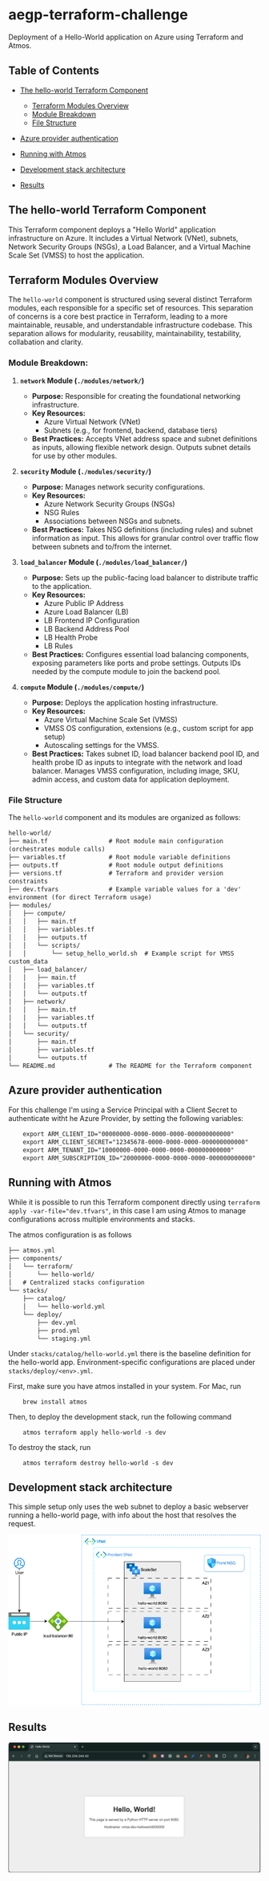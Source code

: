 # aegp-terraform-challenge

Deployment of a Hello-World application on Azure using Terraform and Atmos. 

## Table of Contents

- [The hello-world Terraform Component](#the-hello-world-terraform-component)
  - [Terraform Modules Overview](#terraform-modules-overview)
  - [Module Breakdown](#module-breakdown)
  - [File Structure](#file-structure)

- [Azure provider authentication](#azure-provider-authentication)
- [Running with Atmos](#running-with-atmos)
- [Development stack architecture](#development-stack-architecture)
- [Results](#results)


## The hello-world Terraform Component

This Terraform component deploys a "Hello World" application infrastructure on Azure. It includes a Virtual Network (VNet), subnets, Network Security Groups (NSGs), a Load Balancer, and a Virtual Machine Scale Set (VMSS) to host the application.

## Terraform Modules Overview

The `hello-world` component is structured using several distinct Terraform modules, each responsible for a specific set of resources. This separation of concerns is a core best practice in Terraform, leading to a more maintainable, reusable, and understandable infrastructure codebase. This separation allows for modularity, reusability, maintainability, testability, collabation and clarity.

### Module Breakdown:

1.  **`network` Module (`./modules/network/`)**
    *   **Purpose:** Responsible for creating the foundational networking infrastructure.
    *   **Key Resources:**
        *   Azure Virtual Network (VNet)
        *   Subnets (e.g., for frontend, backend, database tiers)
    *   **Best Practices:** Accepts VNet address space and subnet definitions as inputs, allowing flexible network design. Outputs subnet details for use by other modules.

2.  **`security` Module (`./modules/security/`)**
    *   **Purpose:** Manages network security configurations.
    *   **Key Resources:**
        *   Azure Network Security Groups (NSGs)
        *   NSG Rules
        *   Associations between NSGs and subnets.
    *   **Best Practices:** Takes NSG definitions (including rules) and subnet information as input. This allows for granular control over traffic flow between subnets and to/from the internet.

3.  **`load_balancer` Module (`./modules/load_balancer/`)**
    *   **Purpose:** Sets up the public-facing load balancer to distribute traffic to the application.
    *   **Key Resources:**
        *   Azure Public IP Address
        *   Azure Load Balancer (LB)
        *   LB Frontend IP Configuration
        *   LB Backend Address Pool
        *   LB Health Probe
        *   LB Rules
    *   **Best Practices:** Configures essential load balancing components, exposing parameters like ports and probe settings. Outputs IDs needed by the compute module to join the backend pool.

4.  **`compute` Module (`./modules/compute/`)**
    *   **Purpose:** Deploys the application hosting infrastructure.
    *   **Key Resources:**
        *   Azure Virtual Machine Scale Set (VMSS)
        *   VMSS OS configuration, extensions (e.g., custom script for app setup)
        *   Autoscaling settings for the VMSS.
    *   **Best Practices:** Takes subnet ID, load balancer backend pool ID, and health probe ID as inputs to integrate with the network and load balancer. Manages VMSS configuration, including image, SKU, admin access, and custom data for application deployment.

### File Structure

The `hello-world` component and its modules are organized as follows:

```
hello-world/
├── main.tf                 # Root module main configuration (orchestrates module calls)
├── variables.tf            # Root module variable definitions
├── outputs.tf              # Root module output definitions
├── versions.tf             # Terraform and provider version constraints
├── dev.tfvars              # Example variable values for a 'dev' environment (for direct Terraform usage)
├── modules/
│   ├── compute/
│   │   ├── main.tf
│   │   ├── variables.tf
│   │   ├── outputs.tf
│   │   └── scripts/
│   │       └── setup_hello_world.sh  # Example script for VMSS custom_data
│   ├── load_balancer/
│   │   ├── main.tf
│   │   ├── variables.tf
│   │   └── outputs.tf
│   ├── network/
│   │   ├── main.tf
│   │   ├── variables.tf
│   │   └── outputs.tf
│   └── security/
│       ├── main.tf
│       ├── variables.tf
│       └── outputs.tf
└── README.md               # The README for the Terraform component
```

## Azure provider authentication

For this challenge I'm using a Service Principal with a Client Secret to authenticate witht he Azure Provider, by setting the following variables:

        export ARM_CLIENT_ID="00000000-0000-0000-0000-000000000000"
        export ARM_CLIENT_SECRET="12345678-0000-0000-0000-000000000000"
        export ARM_TENANT_ID="10000000-0000-0000-0000-000000000000"
        export ARM_SUBSCRIPTION_ID="20000000-0000-0000-0000-000000000000"

## Running with Atmos

While it is possible to run this Terraform component directly using `terraform apply -var-file="dev.tfvars"`, in this case I am using Atmos to manage configurations across multiple environments and stacks.

The atmos configuration is as follows

```
├── atmos.yml
├── components/
│   └── terraform/
│       └── hello-world/
│   # Centralized stacks configuration
└── stacks/
    ├── catalog/
    │   └── hello-world.yml
    └── deploy/
        ├── dev.yml
        ├── prod.yml
        └── staging.yml
```

Under `stacks/catalog/hello-world.yml` there is the baseline definition for the hello-world app. Environment-specific configurations are placed under `stacks/deploy/<env>.yml`.

First, make sure you have atmos installed in your system. For Mac, run

        brew install atmos

Then, to deploy the development stack, run the following command

        atmos terraform apply hello-world -s dev

To destroy the stack, run

        atmos terraform destroy hello-world -s dev

## Development stack architecture

This simple setup only uses the web subnet to deploy a basic webserver running a hello-world page, with info about the host that resolves the request.

![hello-world azure architecture](images/hello-world-azure-dev.png)


## Results

![hello-world running](images/hello-world.png)
